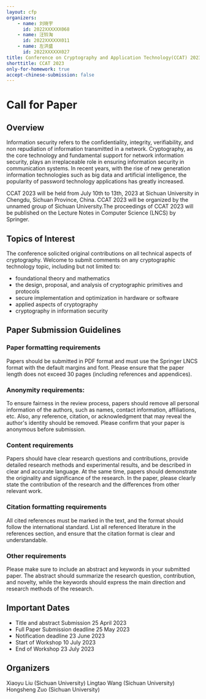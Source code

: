 ```yaml
---
layout: cfp
organizers:
    - name: 刘晓宇
      id: 2022XXXXXX068
    - name: 汪铃淘
      id: 2022XXXXXX011
    - name: 左洪盛
      id: 2022XXXXXX027
title: Conference on Cryptography and Application Technology(CCAT) 2023
shorttitle: CCAT 2023
only-for-homework: true
accept-chinese-submission: false
---
```


# Call for Paper

## Overview

Information security refers to the confidentiality, integrity, verifiability, and non repudiation of information transmitted in a network. Cryptography, as the core technology and fundamental support for network information security, plays an irreplaceable role in ensuring information security in communication systems. In recent years, with the rise of new generation information technologies such as big data and artificial intelligence, the popularity of password technology applications has greatly increased.

CCAT 2023 will be held from July 10th to 13th, 2023 at Sichuan University in Chengdu, Sichuan Province, China. CCAT 2023 will be organized by the unnamed group of Sichuan University.The proceedings of CCAT 2023 will be published on the Lecture Notes in Computer Science (LNCS) by Springer.

## Topics of Interest

The conference solicited original contributions on all technical aspects of cryptography. Welcome to submit comments on any cryptographic technology topic, including but not limited to:

*   foundational theory and mathematics
*   the design, proposal, and analysis of cryptographic primitives and protocols
*   secure implementation and optimization in hardware or software
*   applied aspects of cryptography
*   cryptography in information security

## Paper Submission Guidelines

### Paper formatting requirements

Papers should be submitted in PDF format and must use the Springer LNCS format with the default margins and font. Please ensure that the paper length does not exceed 30 pages (including references and appendices).

### Anonymity requirements:

To ensure fairness in the review process, papers should remove all personal information of the authors, such as names, contact information, affiliations, etc. Also, any reference, citation, or acknowledgment that may reveal the author's identity should be removed. Please confirm that your paper is anonymous before submission.

### Content requirements

Papers should have clear research questions and contributions, provide detailed research methods and experimental results, and be described in clear and accurate language. At the same time, papers should demonstrate the originality and significance of the research. In the paper, please clearly state the contribution of the research and the differences from other relevant work.

### Citation formatting requirements

All cited references must be marked in the text, and the format should follow the international standard. List all referenced literature in the references section, and ensure that the citation format is clear and understandable.

### Other requirements

Please make sure to include an abstract and keywords in your submitted paper. The abstract should summarize the research question, contribution, and novelty, while the keywords should express the main direction and research methods of the research.

## Important Dates

*   Title and abstract Submission 25 April 2023
*   Full Paper Submission deadline 25 May 2023
*   Notification deadline 23 June 2023
*   Start of Workshop 10 July 2023
*   End of Workshop 23 July 2023

## Organizers

Xiaoyu Liu (Sichuan University)
Lingtao Wang (Sichuan University)
Hongsheng Zuo (Sichuan University)

